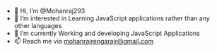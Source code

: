 - 👋 Hi, I’m @Mohanraj293
- 👀 I’m interested in Learning JavaScript applications rather than any other languages
- 🌱 I’m currently Working and developing JavaScript Applications
- 📫 Reach me via mohanrajrengarajr@gmail.com

<!---
Mohanraj293/Mohanraj293 is a ✨ special ✨ repository because its `README.md` (this file) appears on your GitHub profile.
You can click the Preview link to take a look at your changes.
--->
